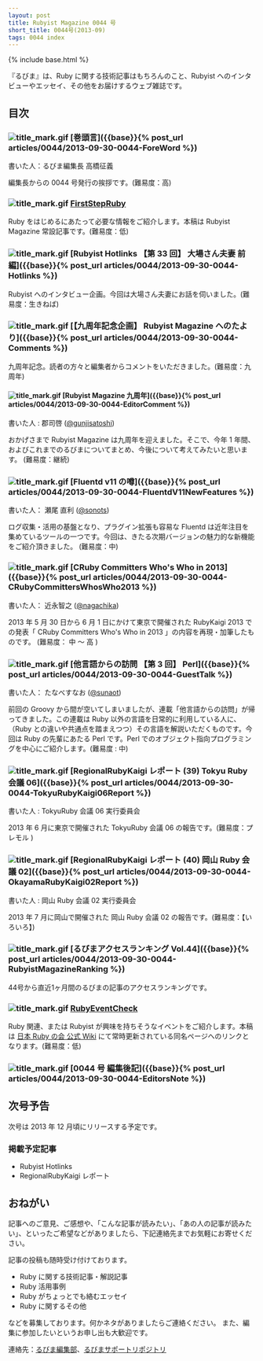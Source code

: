 ```yaml
---
layout: post
title: Rubyist Magazine 0044 号
short_title: 0044号(2013-09)
tags: 0044 index
---
```

{% include base.html %}


『るびま』は、Ruby に関する技術記事はもちろんのこと、Rubyist へのインタビューやエッセイ、その他をお届けするウェブ雑誌です。

## 目次

### ![title_mark.gif]({{base}}{{site.baseurl}}/images/title_mark.gif) [巻頭言]({{base}}{% post_url articles/0044/2013-09-30-0044-ForeWord %})

書いた人：るびま編集長 高橋征義

編集長からの 0044 号発行の挨拶です。(難易度：高)

### ![title_mark.gif]({{base}}{{site.baseurl}}/images/title_mark.gif) [FirstStepRuby](https://github.com/rubima/rubima/blob/master/first_step_ruby/first-step-ruby-2.0.md)

Ruby をはじめるにあたって必要な情報をご紹介します。本稿は Rubyist Magazine 常設記事です。(難易度：低)

### ![title_mark.gif]({{base}}{{site.baseurl}}/images/title_mark.gif) [Rubyist Hotlinks 【第 33 回】 大場さん夫妻 前編]({{base}}{% post_url articles/0044/2013-09-30-0044-Hotlinks %})

Rubyist へのインタビュー企画。今回は大場さん夫妻にお話を伺いました。(難易度：生きねば)

### ![title_mark.gif]({{base}}{{site.baseurl}}/images/title_mark.gif) [【九周年記念企画】 Rubyist Magazine へのたより]({{base}}{% post_url articles/0044/2013-09-30-0044-Comments %})

九周年記念。読者の方々と編集者からコメントをいただきました。(難易度：九周年)

#### ![title_mark.gif]({{base}}{{site.baseurl}}/images/title_mark.gif) [Rubyist Magazine 九周年]({{base}}{% post_url articles/0044/2013-09-30-0044-EditorComment %})

書いた人 : 郡司啓 ([@gunjisatoshi](https://twitter.com/gunjisatoshi))

おかげさまで Rubyist Magazine は九周年を迎えました。そこで、今年 1 年間、およびこれまでのるびまについてまとめ、今後について考えてみたいと思います。 (難易度：継続)

### ![title_mark.gif]({{base}}{{site.baseurl}}/images/title_mark.gif) [Fluentd v11 の噂]({{base}}{% post_url articles/0044/2013-09-30-0044-FluentdV11NewFeatures %})

書いた人： 瀬尾 直利 ([@sonots](https://twitter.com/sonots))

ログ収集・活用の基盤となり、プラグイン拡張も容易な Fluentd は近年注目を集めているツールの一つです。今回は、きたる次期バージョンの魅力的な新機能をご紹介頂きました。 (難易度：中)

### ![title_mark.gif]({{base}}{{site.baseurl}}/images/title_mark.gif) [CRuby Committers Who's Who in 2013]({{base}}{% post_url articles/0044/2013-09-30-0044-CRubyCommittersWhosWho2013 %})

書いた人： 近永智之 ([@nagachika](https://twitter.com/nagachika))

2013 年 5 月 30 日から 6 月 1 日にかけて東京で開催された RubyKaigi 2013 での発表「 CRuby Committers Who's Who in 2013 」の内容を再現・加筆したものです。 (難易度： 中 〜 高 )

### ![title_mark.gif]({{base}}{{site.baseurl}}/images/title_mark.gif) [他言語からの訪問 【第 3 回】 Perl]({{base}}{% post_url articles/0044/2013-09-30-0044-GuestTalk %})

書いた人： たなべすなお ([@sunaot](https://twitter.com/sunaot))

前回の Groovy から間が空いてしまいましたが、連載「他言語からの訪問」が帰ってきました。この連載は Ruby 以外の言語を日常的に利用している人に、（Ruby との違いや共通点を踏まえつつ）その言語を解説いただくものです。今回は Ruby の先輩にあたる Perl です。Perl でのオブジェクト指向プログラミングを中心にご紹介します。(難易度 : 中)

### ![title_mark.gif]({{base}}{{site.baseurl}}/images/title_mark.gif) [RegionalRubyKaigi レポート (39) Tokyu Ruby 会議 06]({{base}}{% post_url articles/0044/2013-09-30-0044-TokyuRubyKaigi06Report %})

書いた人 : TokyuRuby 会議 06 実行委員会

2013 年 6 月に東京で開催された TokyuRuby 会議 06 の報告です。(難易度：プレモル )

### ![title_mark.gif]({{base}}{{site.baseurl}}/images/title_mark.gif) [RegionalRubyKaigi レポート (40) 岡山 Ruby 会議 02]({{base}}{% post_url articles/0044/2013-09-30-0044-OkayamaRubyKaigi02Report %})

書いた人 : 岡山 Ruby 会議 02 実行委員会

2013 年 7 月に岡山で開催された 岡山 Ruby 会議 02 の報告です。(難易度：【いろいろ】)

### ![title_mark.gif]({{base}}{{site.baseurl}}/images/title_mark.gif) [るびまアクセスランキング Vol.44]({{base}}{% post_url articles/0044/2013-09-30-0044-RubyistMagazineRanking %})

44号から直近1ヶ月間のるびまの記事のアクセスランキングです。

### ![title_mark.gif]({{base}}{{site.baseurl}}/images/title_mark.gif) [RubyEventCheck](https://github.com/ruby-no-kai/official/wiki/RubyEventCheck)

Ruby 関連、または Rubyist が興味を持ちそうなイベントをご紹介します。本稿は [日本 Ruby の会 公式 Wiki](https://github.com/ruby-no-kai/official/wiki) にて常時更新されている同名ページへのリンクとなります。(難易度：低)

### ![title_mark.gif]({{base}}{{site.baseurl}}/images/title_mark.gif) [0044 号 編集後記]({{base}}{% post_url articles/0044/2013-09-30-0044-EditorsNote %})

## 次号予告

次号は 2013 年 12 月頃にリリースする予定です。

### 掲載予定記事

* Rubyist Hotlinks
* RegionalRubyKaigi レポート


## おねがい

記事へのご意見、ご感想や、「こんな記事が読みたい」、「あの人の記事が読みたい」、といったご希望などがありましたら、下記連絡先までお気軽にお寄せください。

記事の投稿も随時受け付けております。

* Ruby に関する技術記事・解説記事
* Ruby 活用事例
* Ruby がちょっとでも絡むエッセイ
* Ruby に関するその他


などを募集しております。何かネタがありましたらご連絡ください。
また、編集に参加したいというお申し出も大歓迎です。

連絡先：[るびま編集部](mailto:magazine@ruby-no-kai.org)、[るびまサポートリポジトリ](https://github.com/rubima/rubima-support)


